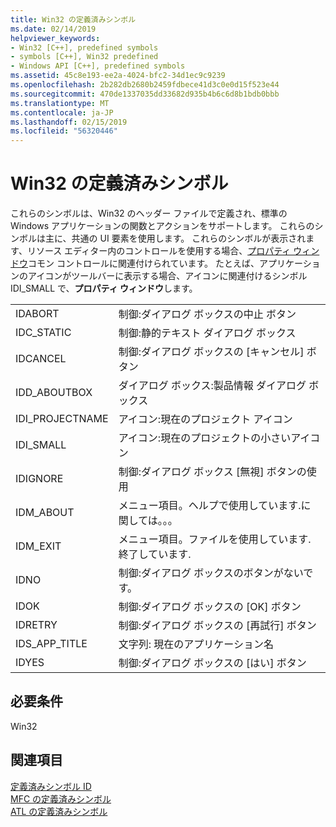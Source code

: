 ```yaml
---
title: Win32 の定義済みシンボル
ms.date: 02/14/2019
helpviewer_keywords:
- Win32 [C++], predefined symbols
- symbols [C++], Win32 predefined
- Windows API [C++], predefined symbols
ms.assetid: 45c8e193-ee2a-4024-bfc2-34d1ec9c9239
ms.openlocfilehash: 2b282db2680b2459fdbece41d3c0e0d15f523e44
ms.sourcegitcommit: 470de1337035dd33682d935b4b6c6d8b1bdb0bbb
ms.translationtype: MT
ms.contentlocale: ja-JP
ms.lasthandoff: 02/15/2019
ms.locfileid: "56320446"
---
```

# <a name="win32-predefined-symbols"></a>Win32 の定義済みシンボル

これらのシンボルは、Win32 のヘッダー ファイルで定義され、標準の Windows アプリケーションの関数とアクションをサポートします。 これらのシンボルは主に、共通の UI 要素を使用します。 これらのシンボルが表示されます、リソース エディター内のコントロールを使用する場合、[プロパティ ウィンドウ](/visualstudio/ide/reference/properties-window)コモン コントロールに関連付けられています。 たとえば、アプリケーションのアイコンがツールバーに表示する場合、アイコンに関連付けるシンボル IDI_SMALL で、**プロパティ ウィンドウ**します。

|||
|-|-|
|IDABORT|制御:ダイアログ ボックスの中止 ボタン|
|IDC_STATIC|制御:静的テキスト ダイアログ ボックス|
|IDCANCEL|制御:ダイアログ ボックスの [キャンセル] ボタン|
|IDD_ABOUTBOX|ダイアログ ボックス:製品情報 ダイアログ ボックス|
|IDI_PROJECTNAME|アイコン:現在のプロジェクト アイコン|
|IDI_SMALL|アイコン:現在のプロジェクトの小さいアイコン|
|IDIGNORE|制御:ダイアログ ボックス [無視] ボタンの使用|
|IDM_ABOUT|メニュー項目。ヘルプで使用しています.に関しては。。。|
|IDM_EXIT|メニュー項目。ファイルを使用しています.終了しています.|
|IDNO|制御:ダイアログ ボックスのボタンがないです。|
|IDOK|制御:ダイアログ ボックスの [OK] ボタン|
|IDRETRY|制御:ダイアログ ボックスの [再試行] ボタン|
|IDS_APP_TITLE|文字列: 現在のアプリケーション名|
|IDYES|制御:ダイアログ ボックスの [はい] ボタン|

## <a name="requirements"></a>必要条件

Win32

## <a name="see-also"></a>関連項目

[定義済みシンボル ID](../windows/predefined-symbol-ids.md)<br/>
[MFC の定義済みシンボル](../windows/mfc-predefined-symbols.md)<br/>
[ATL の定義済みシンボル](../windows/atl-predefined-symbols.md)<br/>